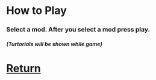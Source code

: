 <html>
  <head>
    <title>Doomsday - How to Play?</title>
  </head>
  <body>
    <h1>How to Play</h1>
    <h3>Select a mod. After you select a mod press play.</h3>
    <h5>(Turtorials will be shown while game)</h5>
    <h1>
      <a href="Menu.md">Return</a>
    </h1>
  </body>
</html>
